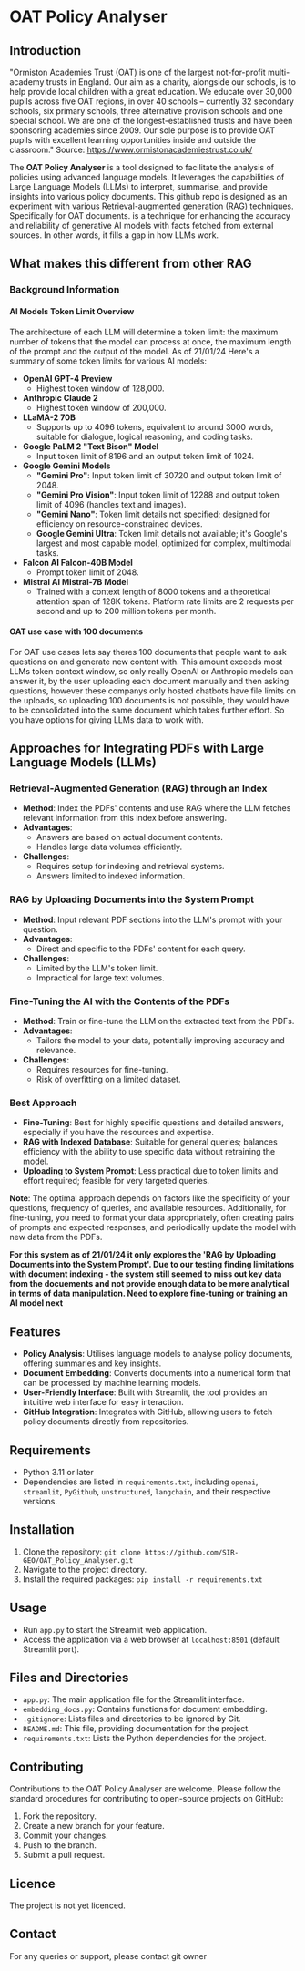 # OAT Policy Analyser

## Introduction
"Ormiston Academies Trust (OAT) is one of the largest not-for-profit multi-academy trusts in England. Our aim as a charity, alongside our schools, is to help provide local children with a great education. We educate over 30,000 pupils across five OAT regions, in over 40 schools – currently 32 secondary schools, six primary schools, three alternative provision schools and one special school. We are one of the longest-established trusts and have been sponsoring academies since 2009. Our sole purpose is to provide OAT pupils with excellent learning opportunities inside and outside the classroom." 
Source: https://www.ormistonacademiestrust.co.uk/ 

The **OAT Policy Analyser** is a tool designed to facilitate the analysis of policies using advanced language models. It leverages the capabilities of Large Language Models (LLMs) to interpret, summarise, and provide insights into various policy documents. This github repo is designed as an experiment with various Retrieval-augmented generation (RAG) techniques. Specifically for OAT documents. is a technique for enhancing the accuracy and reliability of generative AI models with facts fetched from external sources. In other words, it fills a gap in how LLMs work.

## What makes this different from other RAG
### Background Information
#### AI Models Token Limit Overview
The architecture of each LLM will determine a token limit: the maximum number of tokens that the model can process at once, the maximum length of the prompt and the output of the model.
As of 21/01/24 Here's a summary of some token limits for various AI models:
- **OpenAI GPT-4 Preview**
  - Highest token window of 128,000.
- **Anthropic Claude 2**
  - Highest token window of 200,000.
- **LLaMA-2 70B**
  - Supports up to 4096 tokens, equivalent to around 3000 words, suitable for dialogue, logical reasoning, and coding tasks.
- **Google PaLM 2 "Text Bison" Model**
  - Input token limit of 8196 and an output token limit of 1024.
- **Google Gemini Models**
  - **"Gemini Pro"**: Input token limit of 30720 and output token limit of 2048.
  - **"Gemini Pro Vision"**: Input token limit of 12288 and output token limit of 4096 (handles text and images).
  - **"Gemini Nano"**: Token limit details not specified; designed for efficiency on resource-constrained devices.
  - **Google Gemini Ultra**: Token limit details not available; it's Google's largest and most capable model, optimized for complex, multimodal tasks.
- **Falcon AI Falcon-40B Model**
  - Prompt token limit of 2048.
- **Mistral AI Mistral-7B Model**
  - Trained with a context length of 8000 tokens and a theoretical attention span of 128K tokens. Platform rate limits are 2 requests per second and up to 200 million tokens per month.

#### OAT use case with 100 documents
For OAT use cases lets say theres 100 documents that people want to ask questions on and generate new content with. This amount exceeds most LLMs token context window, so only really OpenAI or Anthropic models can answer it, by the user uploading each document manually and then asking questions, however these companys only hosted chatbots have file limits on the uploads, so uploading 100 documents is not possible, they would have to be consolidated into the same document which takes further effort. 
So you have options for giving LLMs data to work with.

## Approaches for Integrating PDFs with Large Language Models (LLMs)

### Retrieval-Augmented Generation (RAG) through an Index
- **Method**: Index the PDFs' contents and use RAG where the LLM fetches relevant information from this index before answering.
- **Advantages**:
  - Answers are based on actual document contents.
  - Handles large data volumes efficiently.
- **Challenges**:
  - Requires setup for indexing and retrieval systems.
  - Answers limited to indexed information.

### RAG by Uploading Documents into the System Prompt
- **Method**: Input relevant PDF sections into the LLM's prompt with your question.
- **Advantages**:
  - Direct and specific to the PDFs' content for each query.
- **Challenges**:
  - Limited by the LLM's token limit.
  - Impractical for large text volumes.

### Fine-Tuning the AI with the Contents of the PDFs
- **Method**: Train or fine-tune the LLM on the extracted text from the PDFs.
- **Advantages**:
  - Tailors the model to your data, potentially improving accuracy and relevance.
- **Challenges**:
  - Requires resources for fine-tuning.
  - Risk of overfitting on a limited dataset.

### Best Approach
- **Fine-Tuning**: Best for highly specific questions and detailed answers, especially if you have the resources and expertise.
- **RAG with Indexed Database**: Suitable for general queries; balances efficiency with the ability to use specific data without retraining the model.
- **Uploading to System Prompt**: Less practical due to token limits and effort required; feasible for very targeted queries.

**Note**: The optimal approach depends on factors like the specificity of your questions, frequency of queries, and available resources. Additionally, for fine-tuning, you need to format your data appropriately, often creating pairs of prompts and expected responses, and periodically update the model with new data from the PDFs.

**For this system as of 21/01/24 it only explores the 'RAG by Uploading Documents into the System Prompt'. Due to our testing finding limitations with document indexing - the system still seemed to miss out key data from the docuements and not provide enough data to be more analytical in terms of data manipulation. Need to explore fine-tuning or training an AI model next**


## Features
- **Policy Analysis**: Utilises language models to analyse policy documents, offering summaries and key insights.
- **Document Embedding**: Converts documents into a numerical form that can be processed by machine learning models.
- **User-Friendly Interface**: Built with Streamlit, the tool provides an intuitive web interface for easy interaction.
- **GitHub Integration**: Integrates with GitHub, allowing users to fetch policy documents directly from repositories.

## Requirements
- Python 3.11 or later
- Dependencies are listed in `requirements.txt`, including `openai`, `streamlit`, `PyGithub`, `unstructured`, `langchain`, and their respective versions.

## Installation
1. Clone the repository: `git clone https://github.com/SIR-GEO/OAT_Policy_Analyser.git`
2. Navigate to the project directory.
3. Install the required packages: `pip install -r requirements.txt`

## Usage
- Run `app.py` to start the Streamlit web application.
- Access the application via a web browser at `localhost:8501` (default Streamlit port).

## Files and Directories
- `app.py`: The main application file for the Streamlit interface.
- `embedding_docs.py`: Contains functions for document embedding.
- `.gitignore`: Lists files and directories to be ignored by Git.
- `README.md`: This file, providing documentation for the project.
- `requirements.txt`: Lists the Python dependencies for the project.

## Contributing
Contributions to the OAT Policy Analyser are welcome. Please follow the standard procedures for contributing to open-source projects on GitHub:
1. Fork the repository.
2. Create a new branch for your feature.
3. Commit your changes.
4. Push to the branch.
5. Submit a pull request.

## Licence
The project is not yet licenced.

## Contact
For any queries or support, please contact git owner
